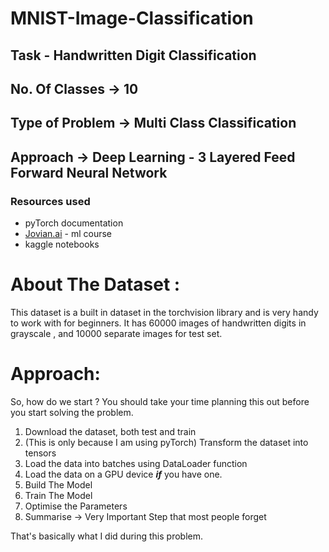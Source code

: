 # MNIST-Image-Classification
## Task - Handwritten Digit Classification

## No. Of Classes → 10

## Type of Problem → Multi Class Classification

## Approach → Deep Learning - 3 Layered Feed Forward Neural Network

### Resources used

- pyTorch documentation
- [Jovian.ai](http://Jovian.ai) - ml course
- kaggle notebooks

# About The Dataset :

This dataset is a built in dataset in the torchvision library and is very handy to work with for beginners. It has 60000 images of handwritten digits in grayscale , and 10000 separate images for test set.

# Approach:

So, how do we start ? You should take your time planning this out before you start solving the problem.

1. Download the dataset, both test and train
2. (This is only because  I am using pyTorch) Transform the dataset into tensors
3. Load the data into batches using DataLoader function
4. Load the data on a GPU device ***if*** you have one.
5. Build The Model
6. Train The Model 
7. Optimise the Parameters
8. Summarise → Very Important Step that most people forget

That's basically what I did during this problem.
